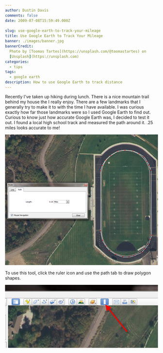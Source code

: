```yaml
---
author: Dustin Davis
comments: false
date: 2009-07-08T15:59:49.000Z

slug: use-google-earth-to-track-your-mileage
title: Use Google Earth to Track Your Mileage
banner: ./images/banner.jpg
bannerCredit:
  Photo by [Toomas Tartes](https://unsplash.com/@toomastartes) on
  [Unsplash](https://unsplash.com)
categories:
  - tips
tags:
  - google earth
description: How to use Google Earth to track distance
---
```


Recently I've taken up hiking during lunch. There is a nice mountain trail
behind my house the I really enjoy. There are a few landmarks that I generally
try to make it to with the time I have available. I was curious exactly how far
those landmarks were so I used Google Earth to find out. Curious to know just
how accurate Google Earth was, I decided to test it out. I found a local high
school track and measured the path around it. .25 miles looks accurate to me!

![screenshot 1](./images/1.png)

To use this tool, click the ruler icon and use the path tab to draw polygon
shapes.

![screenshot 2](./images/2.png)
